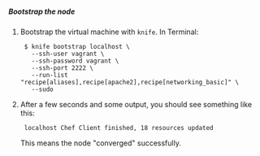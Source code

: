 ##### Bootstrap the node
1. Bootstrap the virtual machine with `knife`. In Terminal:

        $ knife bootstrap localhost \
          --ssh-user vagrant \
          --ssh-password vagrant \
          --ssh-port 2222 \
          --run-list "recipe[aliases],recipe[apache2],recipe[networking_basic]" \
          --sudo

1. After a few seconds and some output, you should see something like this:

        localhost Chef Client finished, 18 resources updated

    This means the node "converged" successfully.

